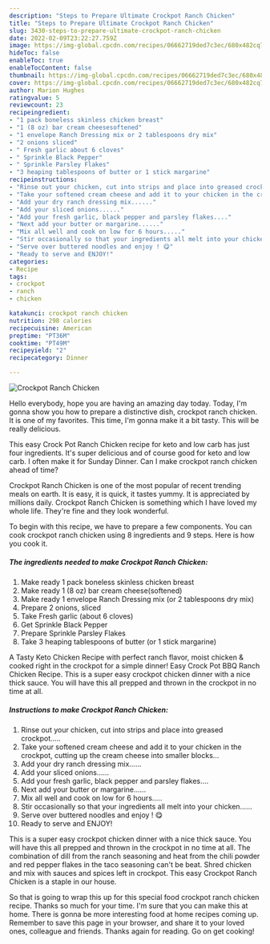 ```yaml
---
description: "Steps to Prepare Ultimate Crockpot Ranch Chicken"
title: "Steps to Prepare Ultimate Crockpot Ranch Chicken"
slug: 3430-steps-to-prepare-ultimate-crockpot-ranch-chicken
date: 2022-02-09T23:22:27.759Z
image: https://img-global.cpcdn.com/recipes/06662719ded7c3ec/680x482cq70/crockpot-ranch-chicken-recipe-main-photo.jpg
hideToc: false
enableToc: true
enableTocContent: false
thumbnail: https://img-global.cpcdn.com/recipes/06662719ded7c3ec/680x482cq70/crockpot-ranch-chicken-recipe-main-photo.jpg
cover: https://img-global.cpcdn.com/recipes/06662719ded7c3ec/680x482cq70/crockpot-ranch-chicken-recipe-main-photo.jpg
author: Marion Hughes
ratingvalue: 5
reviewcount: 23
recipeingredient:
- "1 pack boneless skinless chicken breast"
- "1 (8 oz) bar cream cheesesoftened"
- "1 envelope Ranch Dressing mix or 2 tablespoons dry mix"
- "2 onions sliced"
- " Fresh garlic about 6 cloves"
- " Sprinkle Black Pepper"
- " Sprinkle Parsley Flakes"
- "3 heaping tablespoons of butter or 1 stick margarine"
recipeinstructions:
- "Rinse out your chicken, cut into strips and place into greased crockpot....."
- "Take your softened cream cheese and add it to your chicken in the crockpot, cutting up the cream cheese into smaller blocks..."
- "Add your dry ranch dressing mix......"
- "Add your sliced onions......"
- "Add your fresh garlic, black pepper and parsley flakes...."
- "Next add your butter or margarine......"
- "Mix all well and cook on low for 6 hours....."
- "Stir occasionally so that your ingredients all melt into your chicken......"
- "Serve over buttered noodles and enjoy ! 😋"
- "Ready to serve and ENJOY!"
categories:
- Recipe
tags:
- crockpot
- ranch
- chicken

katakunci: crockpot ranch chicken 
nutrition: 298 calories
recipecuisine: American
preptime: "PT36M"
cooktime: "PT49M"
recipeyield: "2"
recipecategory: Dinner

---
```



![Crockpot Ranch Chicken](https://img-global.cpcdn.com/recipes/06662719ded7c3ec/680x482cq70/crockpot-ranch-chicken-recipe-main-photo.jpg)

Hello everybody, hope you are having an amazing day today. Today, I'm gonna show you how to prepare a distinctive dish, crockpot ranch chicken. It is one of my favorites. This time, I'm gonna make it a bit tasty. This will be really delicious.

This easy Crock Pot Ranch Chicken recipe for keto and low carb has just four ingredients. It&#39;s super delicious and of course good for keto and low carb. I often make it for Sunday Dinner. Can I make crockpot ranch chicken ahead of time?

Crockpot Ranch Chicken is one of the most popular of recent trending meals on earth. It is easy, it is quick, it tastes yummy. It is appreciated by millions daily. Crockpot Ranch Chicken is something which I have loved my whole life. They're fine and they look wonderful.


To begin with this recipe, we have to prepare a few components. You can cook crockpot ranch chicken using 8 ingredients and 9 steps. Here is how you cook it.

<!--inarticleads1-->

##### The ingredients needed to make Crockpot Ranch Chicken:

1. Make ready 1 pack boneless skinless chicken breast
1. Make ready 1 (8 oz) bar cream cheese(softened)
1. Make ready 1 envelope Ranch Dressing mix (or 2 tablespoons dry mix)
1. Prepare 2 onions, sliced
1. Take  Fresh garlic (about 6 cloves)
1. Get  Sprinkle Black Pepper
1. Prepare  Sprinkle Parsley Flakes
1. Take 3 heaping tablespoons of butter (or 1 stick margarine)


A Tasty Keto Chicken Recipe with perfect ranch flavor, moist chicken &amp; cooked right in the crockpot for a simple dinner! Easy Crock Pot BBQ Ranch Chicken Recipe. This is a super easy crockpot chicken dinner with a nice thick sauce. You will have this all prepped and thrown in the crockpot in no time at all. 

<!--inarticleads2-->

##### Instructions to make Crockpot Ranch Chicken:

1. Rinse out your chicken, cut into strips and place into greased crockpot.....
1. Take your softened cream cheese and add it to your chicken in the crockpot, cutting up the cream cheese into smaller blocks...
1. Add your dry ranch dressing mix......
1. Add your sliced onions......
1. Add your fresh garlic, black pepper and parsley flakes....
1. Next add your butter or margarine......
1. Mix all well and cook on low for 6 hours.....
1. Stir occasionally so that your ingredients all melt into your chicken......
1. Serve over buttered noodles and enjoy ! 😋
1. Ready to serve and ENJOY!

This is a super easy crockpot chicken dinner with a nice thick sauce. You will have this all prepped and thrown in the crockpot in no time at all. The combination of dill from the ranch seasoning and heat from the chili powder and red pepper flakes in the taco seasoning can&#39;t be beat. Shred chicken and mix with sauces and spices left in crockpot. This easy Crockpot Ranch Chicken is a staple in our house. 

So that is going to wrap this up for this special food crockpot ranch chicken recipe. Thanks so much for your time. I'm sure that you can make this at home. There is gonna be more interesting food at home recipes coming up. Remember to save this page in your browser, and share it to your loved ones, colleague and friends. Thanks again for reading. Go on get cooking!
